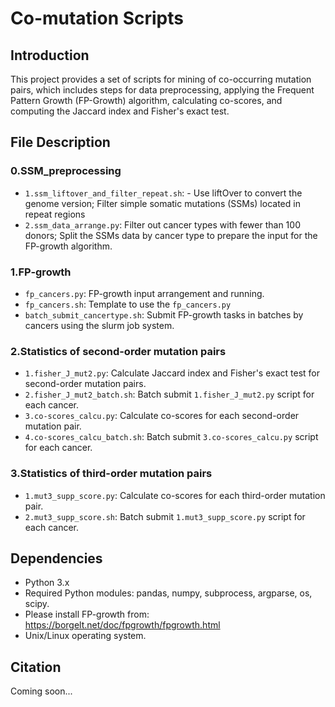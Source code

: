 # Co-mutation Scripts
## Introduction
This project provides a set of scripts for mining of co-occurring mutation pairs, which includes steps for data preprocessing, applying the Frequent Pattern Growth (FP-Growth) algorithm, calculating co-scores, and computing the Jaccard index and Fisher's exact test.

## File Description
### 0.SSM_preprocessing
- `1.ssm_liftover_and_filter_repeat.sh`: - Use liftOver to convert the genome version; Filter simple somatic mutations (SSMs) located in repeat regions
- `2.ssm_data_arrange.py`: Filter out cancer types with fewer than 100 donors; Split the SSMs data by cancer type to prepare the input for the FP-growth algorithm.
### 1.FP-growth
- `fp_cancers.py`: FP-growth input arrangement and running.
- `fp_cancers.sh`: Template to use the `fp_cancers.py`
- `batch_submit_cancertype.sh`: Submit FP-growth tasks in batches by cancers using the slurm job system.
### 2.Statistics of second-order mutation pairs
- `1.fisher_J_mut2.py`: Calculate Jaccard index and Fisher's exact test for second-order mutation pairs.
- `2.fisher_J_mut2_batch.sh`: Batch submit `1.fisher_J_mut2.py` script for each cancer.
- `3.co-scores_calcu.py`: Calculate co-scores for each second-order mutation pair.
- `4.co-scores_calcu_batch.sh`: Batch submit `3.co-scores_calcu.py` script for each cancer.
### 3.Statistics of third-order mutation pairs
- `1.mut3_supp_score.py`: Calculate co-scores for each third-order mutation pair.
- `2.mut3_supp_score.sh`: Batch submit `1.mut3_supp_score.py` script for each cancer.
## Dependencies
- Python 3.x
- Required Python modules: pandas, numpy, subprocess, argparse, os, scipy.
- Please install FP-growth from: https://borgelt.net/doc/fpgrowth/fpgrowth.html 
- Unix/Linux operating system.
## Citation
Coming soon...
